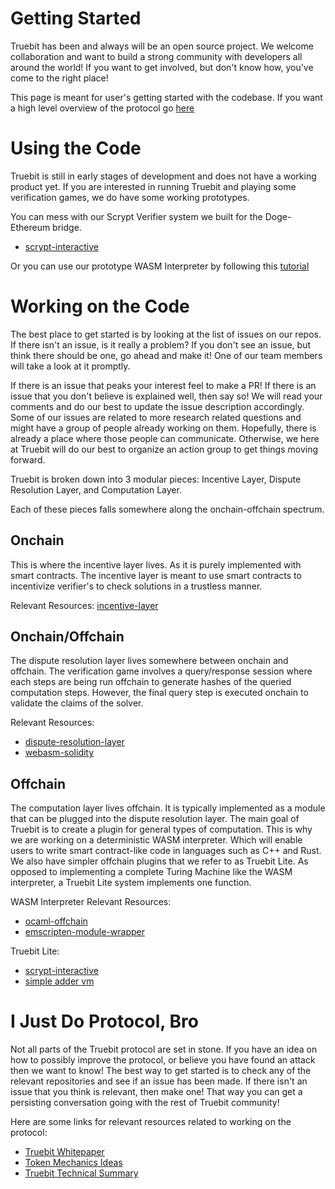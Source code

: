 # Getting Started

Truebit has been and always will be an open source project. We welcome collaboration and want to build a strong community with developers all around the world! If you want to get involved, but don't know how, you've come to the right place!

This page is meant for user's getting started with the codebase. If you want a high level overview of the protocol go [here](https://github.com/TrueBitFoundation/Developer-Resources/blob/master/docs/Overview.md)

# Using the Code

Truebit is still in early stages of development and does not have a working product yet. If you are interested in running Truebit and playing some verification games, we do have some working prototypes.

You can mess with our Scrypt Verifier system we built for the Doge-Ethereum bridge.
* [scrypt-interactive](https://github.com/TrueBitFoundation/scrypt-interactive)

Or you can use our prototype WASM Interpreter by following this [tutorial](https://github.com/TrueBitFoundation/Developer-Resources/blob/master/docs/WASM/Tutorial.md)

# Working on the Code

The best place to get started is by looking at the list of issues on our repos. If there isn't an issue, is it really a problem? If you don't see an issue, but think there should be one, go ahead and make it! One of our team members will take a look at it promptly.

If there is an issue that peaks your interest feel to make a PR! If there is an issue that you don't believe is explained well, then say so! We will read your comments and do our best to update the issue description accordingly. Some of our issues are related to more research related questions and might have a group of people already working on them. Hopefully, there is already a place where those people can communicate. Otherwise, we here at Truebit will do our best to organize an action group to get things moving forward.

Truebit is broken down into 3 modular pieces: Incentive Layer, Dispute Resolution Layer, and Computation Layer.

Each of these pieces falls somewhere along the onchain-offchain spectrum.

## Onchain

This is where the incentive layer lives. As it is purely implemented with smart contracts. The incentive layer is meant to use smart contracts to incentivize verifier's to check solutions in a trustless manner.

Relevant Resources:
[incentive-layer](https://github.com/TrueBitFoundation/incentive-layer)

## Onchain/Offchain

The dispute resolution layer lives somewhere between onchain and offchain. The verification game involves a query/response session where each steps are being run offchain to generate hashes of the queried computation steps. However, the final query step is executed onchain to validate the claims of the solver.

Relevant Resources:
* [dispute-resolution-layer](https://github.com/TrueBitFoundation/dispute-resolution-layer)
* [webasm-solidity](https://github.com/TrueBitFoundation/webasm-solidity)

## Offchain

The computation layer lives offchain. It is typically implemented as a module that can be plugged into the dispute resolution layer. The main goal of Truebit is to create a plugin for general types of computation. This is why we are working on a deterministic WASM interpreter. Which will enable users to write smart contract-like code in languages such as C++ and Rust. We also have simpler offchain plugins that we refer to as Truebit Lite. As opposed to implementing a complete Turing Machine like the WASM interpreter, a Truebit Lite system implements one function.

WASM Interpreter Relevant Resources:
* [ocaml-offchain](https://github.com/TrueBitFoundation/ocaml-offchain)
* [emscripten-module-wrapper](https://github.com/TrueBitFoundation/emscripten-module-wrapper)

Truebit Lite:
* [scrypt-interactive](https://github.com/TrueBitFoundation/scrypt-interactive)
* [simple adder vm](https://github.com/TrueBitFoundation/dispute-resolution-layer/blob/master/contracts/test/SimpleAdderVM.sol)

# I Just Do Protocol, Bro

Not all parts of the Truebit protocol are set in stone. If you have an idea on how to possibly improve the protocol, or believe you have found an attack then we want to know! The best way to get started is to check any of the relevant repositories and see if an issue has been made. If there isn't an issue that you think is relevant, then make one! That way you can get a persisting conversation going with the rest of Truebit community! 

Here are some links for relevant resources related to working on the protocol:

* [Truebit Whitepaper](https://people.cs.uchicago.edu/~teutsch/papers/truebit.pdf)
* [Token Mechanics Ideas](https://medium.com/truebit/a-token-based-roadmap-to-trustless-computation-2264e80e82bd)
* [Truebit Technical Summary](https://medium.com/truebit/truebit-the-marketplace-for-verifiable-computation-f51d1726798f)